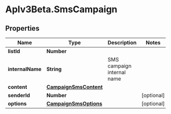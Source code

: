# ApIv3Beta.SmsCampaign

## Properties

Name | Type | Description | Notes
------------ | ------------- | ------------- | -------------
**listId** | **Number** |  | 
**internalName** | **String** | SMS campaign internal name | 
**content** | [**CampaignSmsContent**](CampaignSmsContent.md) |  | 
**senderId** | **Number** |  | [optional] 
**options** | [**CampaignSmsOptions**](CampaignSmsOptions.md) |  | [optional] 


